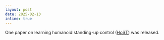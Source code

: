 ```yaml
---
layout: post
date: 2025-02-13
inline: true
---
```


One paper on learning humanoid standing-up control ([HoST](https://taohuang13.github.io/humanoid-standingup.github.io/)) was released.